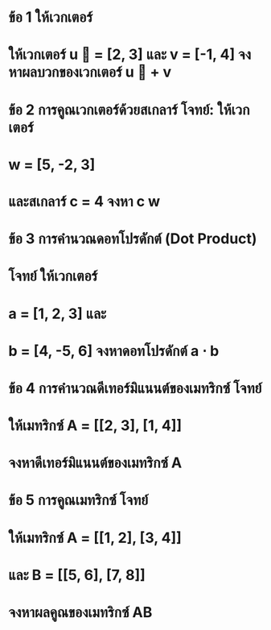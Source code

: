 # ข้อ 1 ให้เวกเตอร์ 
# ให้เวกเตอร์ u ⃗ = [2, 3] และ v  = [-1, 4] จงหาผลบวกของเวกเตอร์ u ⃗ + v 

# ข้อ 2 การคูณเวกเตอร์ด้วยสเกลาร์ โจทย์: ให้เวกเตอร์ 
# w  = [5, -2, 3] 
# และสเกลาร์ c = 4 จงหา c w 


# ข้อ 3 การคำนวณดอทโปรดักต์ (Dot Product) 
# โจทย์ ให้เวกเตอร์ 
# a = [1, 2, 3] และ  
# b = [4, -5, 6] จงหาดอทโปรดักต์ a  ⋅ b

# ข้อ 4 การคำนวณดีเทอร์มิแนนต์ของเมทริกซ์ โจทย์ 
# ให้เมทริกซ์ A = [[2, 3], [1, 4]] 
# จงหาดีเทอร์มิแนนต์ของเมทริกซ์ A

# ข้อ 5 การคูณเมทริกซ์ โจทย์ 
# ให้เมทริกซ์ A = [[1, 2], [3, 4]]
# และ B = [[5, 6], [7, 8]] 
# จงหาผลคูณของเมทริกซ์ AB